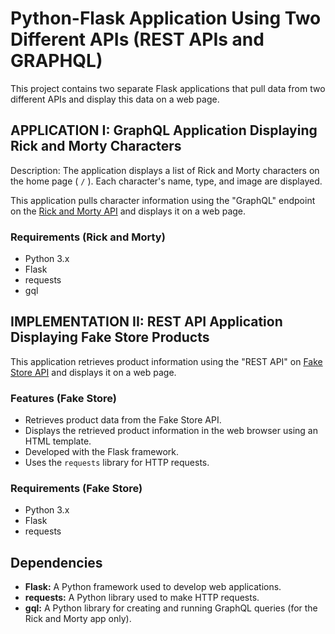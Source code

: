 # Python-Flask Application Using Two Different APIs (REST APIs and GRAPHQL)

This project contains two separate Flask applications that pull data from two different APIs and display this data on a web page.

## APPLICATION I: GraphQL Application Displaying Rick and Morty Characters
Description: The application displays a list of Rick and Morty characters on the home page ( `/` ). Each character's name, type, and image are displayed.

This application pulls character information using the "GraphQL" endpoint on the [Rick and Morty API](https://rickandmortyapi.com/) and displays it on a web page.

### Requirements (Rick and Morty)
* Python 3.x
* Flask
* requests
* gql

## IMPLEMENTATION II: REST API Application Displaying Fake Store Products

This application retrieves product information using the "REST API" on [Fake Store API](https://fakestoreapi.com/) and displays it on a web page.

### Features (Fake Store)

* Retrieves product data from the Fake Store API.
* Displays the retrieved product information in the web browser using an HTML template.
* Developed with the Flask framework.
* Uses the `requests` library for HTTP requests.

### Requirements (Fake Store)
* Python 3.x
* Flask
* requests

## Dependencies

* **Flask:** A Python framework used to develop web applications.
* **requests:** A Python library used to make HTTP requests.
* **gql:** A Python library for creating and running GraphQL queries (for the Rick and Morty app only).
